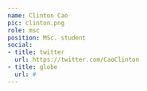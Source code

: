 ```yaml
---
name: Clinton Cao
pic: clinton.png
role: msc
position: MSc. student
social:
- title: twitter
  url: https://twitter.com/CaoClinton
- title: globe
  url: #
---
```

